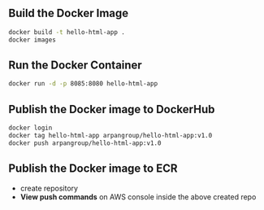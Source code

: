## Build the Docker Image
````bash
docker build -t hello-html-app .
docker images
````

## Run the Docker Container
````bash
docker run -d -p 8085:8080 hello-html-app
````

## Publish the Docker image to DockerHub
````bash
docker login
docker tag hello-html-app arpangroup/hello-html-app:v1.0
docker push arpangroup/hello-html-app:v1.0
````

## Publish the Docker image to ECR
- create repository
- **View push commands** on AWS console inside the above created repo